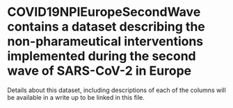 # COVID19NPIEuropeSecondWave contains a dataset describing the non-pharameutical interventions implemented during the second wave of SARS-CoV-2 in Europe

Details about this dataset, including descriptions of each of the columns will be available in a write up to be linked in this file. 
